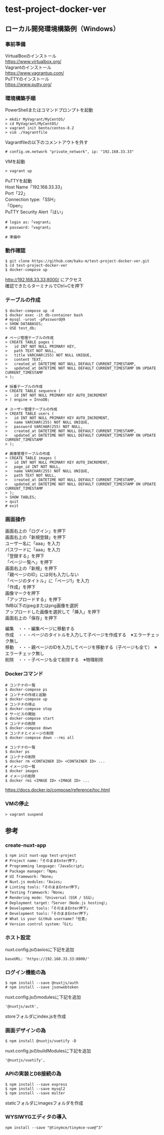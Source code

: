 # test-project-docker-ver

## ローカル開発環境構築例（Windows）

### 事前準備
VirtualBoxのインストール  
https://www.virtualbox.org/  
Vagrantのインストール  
https://www.vagrantup.com/  
PuTTYのインストール  
https://www.putty.org/  

### 環境構築手順
PowerShellまたはコマンドプロンプトを起動  
```
> mkdir MyVagrant/MyCentOS/
> cd MyVagrant/MyCentOS/
> vagrant init bento/centos-8.2
> vim ./Vagrantfile
```
Vagrantfileの以下のコメントアウトを外す  
```
# config.vm.network "private_network", ip: "192.168.33.33"
```
VMを起動  
```
> vagrant up
```
PuTTYを起動  
Host Name「192.168.33.33」  
Port「22」  
Connection type:「SSH」  
「Open」  
PuTTY Security Alert「はい」  
```
# login as:「vagrant」
# password:「vagrant」

# 準備中

```

### 動作確認
```
$ git clone https://github.com/kaku-m/test-project-docker-ver.git
$ cd test-project-docker-ver
$ docker-compose up
```
http://192.168.33.33:8000/ にアクセス  
確認できたらターミナルでCtrl+Cを押下  

### テーブルの作成
```
$ docker-compose up -d
$ docker exec -it db-container bash
# mysql -uroot -pPassword@9
> SHOW DATABASES;
> USE test_db;

# ページ管理テーブルの作成
> CREATE TABLE pages (
>   id INT NOT NULL PRIMARY KEY,
>   path TEXT NOT NULL,
>   title VARCHAR(255) NOT NULL UNIQUE,
>   content TEXT,
>   created_at DATETIME NOT NULL DEFAULT CURRENT_TIMESTAMP,
>   updated_at DATETIME NOT NULL DEFAULT CURRENT_TIMESTAMP ON UPDATE CURRENT_TIMESTAMP
> );

# 採番テーブルの作成
> CREATE TABLE sequence (
>   id INT NOT NULL PRIMARY KEY AUTO_INCREMENT
> ) engine = InnoDB;

# ユーザー管理テーブルの作成
> CREATE TABLE users (
>   id INT NOT NULL PRIMARY KEY AUTO_INCREMENT,
>   name VARCHAR(255) NOT NULL UNIQUE,
>   password VARCHAR(255) NOT NULL,
>   created_at DATETIME NOT NULL DEFAULT CURRENT_TIMESTAMP,
>   updated_at DATETIME NOT NULL DEFAULT CURRENT_TIMESTAMP ON UPDATE CURRENT_TIMESTAMP
> );

# 画像管理テーブルの作成
> CREATE TABLE images (
>   id INT NOT NULL PRIMARY KEY AUTO_INCREMENT,
>   page_id INT NOT NULL,
>   name VARCHAR(255) NOT NULL UNIQUE,
>   path TEXT NOT NULL,
>   created_at DATETIME NOT NULL DEFAULT CURRENT_TIMESTAMP,
>   updated_at DATETIME NOT NULL DEFAULT CURRENT_TIMESTAMP ON UPDATE CURRENT_TIMESTAMP
> );
> SHOW TABLES;
> quit
# exit
```

### 画面操作
画面右上の「ログイン」を押下  
画面右上の「新規登録」を押下  
ユーザー名に「aaa」を入力  
パスワードに「aaa」を入力  
「登録する」を押下  
「ページ一覧へ」を押下  
画面右上の「新規」を押下  
「親ページのID」には何も入力しない  
「ページのタイトル」に「ページ1」を入力  
「作成」を押下  
画像マークを押下  
「アップロードする」を押下  
1MB以下のjpegまたはpng画像を選択  
アップロードした画像を選択して「挿入」を押下  
画面右上の「保存」を押下  

編集　・・・編集ページに移動する  
作成　・・・ページのタイトルを入力して子ページを作成する　※エラーチェック無し  
移動　・・・親ページのIDを入力してページを移動する（子ページも全て）　※エラーチェック無し  
削除　・・・子ページも全て削除する　※物理削除  

### Dockerコマンド
```
# コンテナの一覧
$ docker-compose ps
# コンテナの作成と起動
$ docker-compose up
# コンテナの停止
$ docker-compose stop
# サービスの開始
$ docker-compose start
# コンテナの削除
$ docker-compose down
# コンテナとイメージの削除
$ docker-compose down --rmi all

# コンテナの一覧
$ docker ps
# コンテナの削除
$ docker rm <CONTAINER ID> <CONTAINER ID> ...
# イメージの一覧
$ docker images
# イメージの削除
$ docker rmi <IMAGE ID> <IMAGE ID> ...
```
https://docs.docker.jp/compose/reference/toc.html

### VMの停止
```
> vagrant suspend
```

## 参考

### create-nuxt-app
```
$ npm init nuxt-app test-project
# Project name:「そのままEnter押下」
# Programming language:「JavaScript」
# Package manager:「Npm」
# UI framework:「None」
# Nuxt.js modules:「Axios」
# Linting tools:「そのままEnter押下」
# Testing framework:「None」
# Rendering mode:「Universal（SSR / SSG）」
# Deployment target:「Server（Node.js hosting）」
# Development tools:「そのままEnter押下」
# Development tools:「そのままEnter押下」
# What is your GitHub username?「任意」
# Version control system:「Git」
```

### ホスト設定
nuxt.config.jsのaxiosに下記を追加  
```
baseURL: 'https://192.168.33.33:8000/'
```

### ログイン機能の為
```
$ npm install --save @nuxtjs/auth
# npm install --save jsonwebtoken
```
nuxt.config.jsのmodulesに下記を追加  
```
'@nuxtjs/auth',
```
storeフォルダにindex.jsを作成  

### 画面デザインの為
```
$ npm install @nuxtjs/vuetify -D
```
nuxt.config.jsのbuildModulesに下記を追加  
```
'@nuxtjs/vuetify',
```

### APIの実装とDB接続の為
```
$ npm install --save express
$ npm install --save mysql2
$ npm install --save multer
```
staticフォルダにimagesフォルダを作成  

### WYSIWYGエディタの導入
```
npm install --save "@tinymce/tinymce-vue@^3"
```
